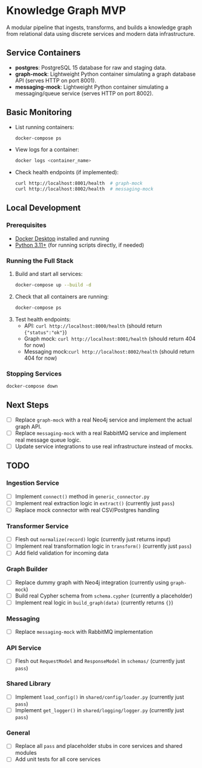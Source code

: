 # Knowledge Graph MVP

A modular pipeline that ingests, transforms, and builds a knowledge graph from relational data using discrete services and modern data infrastructure.

## Service Containers

- **postgres**: PostgreSQL 15 database for raw and staging data.
- **graph-mock**: Lightweight Python container simulating a graph database API (serves HTTP on port 8001).
- **messaging-mock**: Lightweight Python container simulating a messaging/queue service (serves HTTP on port 8002).

## Basic Monitoring

- List running containers:
  ```sh
  docker-compose ps
  ```
- View logs for a container:
  ```sh
  docker logs <container_name>
  ```
- Check health endpoints (if implemented):
  ```sh
  curl http://localhost:8001/health  # graph-mock
  curl http://localhost:8002/health  # messaging-mock
  ```

## Local Development

### Prerequisites
- [Docker Desktop](https://www.docker.com/products/docker-desktop/) installed and running
- [Python 3.11+](https://www.python.org/downloads/) (for running scripts directly, if needed)

### Running the Full Stack
1. Build and start all services:
   ```sh
   docker-compose up --build -d
   ```
2. Check that all containers are running:
   ```sh
   docker-compose ps
   ```
3. Test health endpoints:
   - API:           `curl http://localhost:8000/health`  (should return `{"status":"ok"}`)
   - Graph mock:    `curl http://localhost:8001/health`  (should return 404 for now)
   - Messaging mock:`curl http://localhost:8002/health`  (should return 404 for now)

### Stopping Services
```sh
docker-compose down
```

## Next Steps

- [ ] Replace `graph-mock` with a real Neo4j service and implement the actual graph API.
- [ ] Replace `messaging-mock` with a real RabbitMQ service and implement real message queue logic.
- [ ] Update service integrations to use real infrastructure instead of mocks.

## TODO

### Ingestion Service
- [ ] Implement `connect()` method in `generic_connector.py`
- [ ] Implement real extraction logic in `extract()` (currently just `pass`)
- [ ] Replace mock connector with real CSV/Postgres handling

### Transformer Service
- [ ] Flesh out `normalize(record)` logic (currently just returns input)
- [ ] Implement real transformation logic in `transform()` (currently just `pass`)
- [ ] Add field validation for incoming data

### Graph Builder
- [ ] Replace dummy graph with Neo4j integration (currently using `graph-mock`)
- [ ] Build real Cypher schema from `schema.cypher` (currently a placeholder)
- [ ] Implement real logic in `build_graph(data)` (currently returns `{}`)

### Messaging
- [ ] Replace `messaging-mock` with RabbitMQ implementation

### API Service
- [ ] Flesh out `RequestModel` and `ResponseModel` in `schemas/` (currently just `pass`)

### Shared Library
- [ ] Implement `load_config()` in `shared/config/loader.py` (currently just `pass`)
- [ ] Implement `get_logger()` in `shared/logging/logger.py` (currently just `pass`)

### General
- [ ] Replace all `pass` and placeholder stubs in core services and shared modules
- [ ] Add unit tests for all core services 